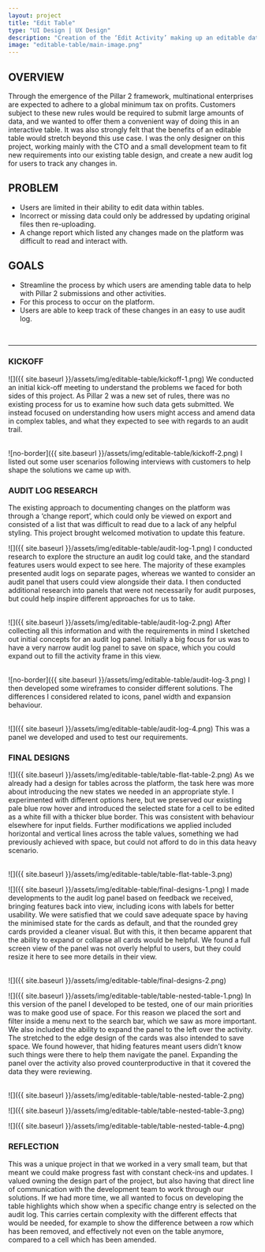 ```yaml
---
layout: project
title: "Edit Table"
type: "UI Design | UX Design"
description: "Creation of the ‘Edit Activity’ making up an editable data table, for ARKK Solutions financial automation platform."
image: "editable-table/main-image.png"
---
```


## OVERVIEW
Through the emergence of the Pillar 2 framework, multinational enterprises are expected to adhere to a global minimum tax on profits. Customers subject to these new rules would be required to submit large amounts of data, and we wanted to offer them a convenient way of doing this in an interactive table. It was also strongly felt that the benefits of an editable table would stretch beyond this use case. I was the only designer on this project, working mainly with the CTO and a small development team to fit new requirements into our existing table design, and create a new audit log for users to track any changes in.

## PROBLEM
- Users are limited in their ability to edit data within tables.
- Incorrect or missing data could only be addressed by updating original files then re-uploading.
- A change report which listed any changes made on the platform was difficult to read and interact with.

## GOALS
- Streamline the process by which users are amending table data to help with Pillar 2 submissions and other activities.
- For this process to occur on the platform.
- Users are able to keep track of these changes in an easy to use audit log.

<br>

---

### KICKOFF
![]({{ site.baseurl }}/assets/img/editable-table/kickoff-1.png)
We conducted an initial kick-off meeting to understand the problems we faced for both sides of this project. As Pillar 2 was a new set of rules, there was no existing process for us to examine how such data gets submitted. We instead focused on understanding how users might access and amend data in complex tables, and what they expected to see with regards to an audit trail.
<br>
<br>

![no-border]({{ site.baseurl }}/assets/img/editable-table/kickoff-2.png)
I listed out some user scenarios following interviews with customers to help shape the solutions we came up with.

### AUDIT LOG RESEARCH
The existing approach to documenting changes on the platform was through a ‘change report’, which could only be viewed on export and consisted of a list that was difficult to read due to a lack of any helpful styling. This project brought welcomed motivation to update this feature.

![]({{ site.baseurl }}/assets/img/editable-table/audit-log-1.png)
I conducted research to explore the structure an audit log could take, and the standard features users would expect to see here. The majority of these examples presented audit logs on separate pages, whereas we wanted to consider an audit panel that users could view alongside their data. I then conducted additional research into panels that were not necessarily for audit purposes, but could help inspire different approaches for us to take.
<br>
<br>

![]({{ site.baseurl }}/assets/img/editable-table/audit-log-2.png)
After collecting all this information and with the requirements in mind I sketched out initial concepts for an audit log panel. Initially a big focus for us was to have a very narrow audit log panel to save on space, which you could expand out to fill the activity frame in this view.
<br>
<br>

![no-border]({{ site.baseurl }}/assets/img/editable-table/audit-log-3.png)
I then developed some wireframes to consider different solutions. The differences I considered related to icons, panel width and expansion behaviour.
<br>
<br>

![]({{ site.baseurl }}/assets/img/editable-table/audit-log-4.png)
This was a panel we developed and used to test our requirements.

### FINAL DESIGNS
![]({{ site.baseurl }}/assets/img/editable-table/table-flat-table-2.png)
As we already had a design for tables across the platform, the task here was more about introducing the new states we needed in an appropriate style. I experimented with different options here, but we preserved our existing pale blue row hover and introduced the selected state for a cell to be edited as a white fill with a thicker blue border. This was consistent with behaviour elsewhere for input fields. Further modifications we applied included horizontal and vertical lines across the table values, something we had previously achieved with space, but could not afford to do in this data heavy scenario.
<br>
<br>

![]({{ site.baseurl }}/assets/img/editable-table/table-flat-table-3.png)

![]({{ site.baseurl }}/assets/img/editable-table/final-designs-1.png)
I made developments to the audit log panel based on feedback we received, bringing features back into view, including icons with labels for better usability. We were satisfied that we could save adequate space by having the minimised state for the cards as default, and that the rounded grey cards provided a cleaner visual. But with this, it then became apparent that the ability to expand or collapse all cards would be helpful. We found a full screen view of the panel was not overly helpful to users, but they could resize it here to see more details in their view.
<br>
<br>

![]({{ site.baseurl }}/assets/img/editable-table/final-designs-2.png)

![]({{ site.baseurl }}/assets/img/editable-table/table-nested-table-1.png)
In this version of the panel I developed to be tested, one of our main priorities was to make good use of space. For this reason we placed the sort and filter inside a menu next to the search bar, which we saw as more important. We also included the ability to expand the panel to the left over the activity. The stretched to the edge design of the cards was also intended to save space. We found however, that hiding features meant users didn’t know such things were there to help them navigate the panel. Expanding the panel over the activity also proved counterproductive in that it covered the data they were reviewing.
<br>
<br>

![]({{ site.baseurl }}/assets/img/editable-table/table-nested-table-2.png)

![]({{ site.baseurl }}/assets/img/editable-table/table-nested-table-3.png)

![]({{ site.baseurl }}/assets/img/editable-table/table-nested-table-4.png)


### REFLECTION
This was a unique project in that we worked in a very small team, but that meant we could make progress fast with constant check-ins and updates. I valued owning the design part of the project, but also having that direct line of communication with the development team to work through our solutions. If we had more time, we all wanted to focus on developing the table highlights which show when a specific change entry is selected on the audit log. This carries certain complexity with the different effects that would be needed, for example to show the difference between a row which has been removed, and effectively not even on the table anymore, compared to a cell which has been amended.